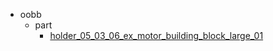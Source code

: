 * oobb
  * part
    * [holder_05_03_06_ex_motor_building_block_large_01](oobb/part/holder_05_03_06_ex_motor_building_block_large_01)
